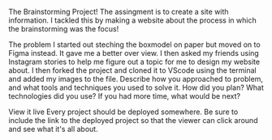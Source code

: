 The Brainstorming Project!
The assingment is to create a site with information. I tackled this by making a website about the process in which the brainstorming was the focus!

The problem
I started out steching the boxmodel on paper but moved on to Figma instead. It gave me a better over view. I then asked my friends using Instagram stories to help me figure out a topic for me to design my website about. I then forked the project and cloned it to VScode using the terminal and added my images to the file.
Describe how you approached to problem, and what tools and techniques you used to solve it. How did you plan? What technologies did you use? If you had more time, what would be next?

View it live
Every project should be deployed somewhere. Be sure to include the link to the deployed project so that the viewer can click around and see what it's all about.
